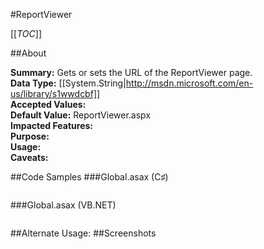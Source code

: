 #ReportViewer

[[_TOC_]]

##About

**Summary:**  Gets or sets the URL of the ReportViewer page.   
**Data Type:** [[System.String|http://msdn.microsoft.com/en-us/library/s1wwdcbf]]  
**Accepted Values:**   
**Default Value:** ReportViewer.aspx  
**Impacted Features:**   
**Purpose:**   
**Usage:**   
**Caveats:**   

##Code Samples
###Global.asax (C♯)

```csharp
```

###Global.asax (VB.NET)

```visualbasic
```
##Alternate Usage: 
##Screenshots
